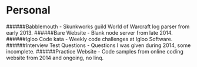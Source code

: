 # Personal
######Babblemouth - Skunkworks guild World of Warcraft log parser from early 2013.
######Bare Website - Blank node server from late 2014.
######Igloo Code kata - Weekly code challenges at Igloo Software.
######Interview Test Questions - Questions I was given during 2014, some incomplete.
######Practice Website - Code samples from online coding website from 2014 and ongoing, no linq.